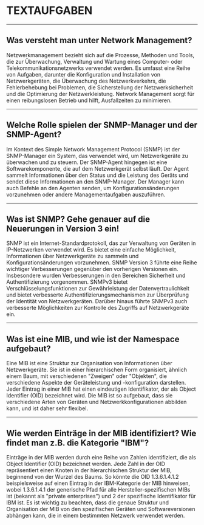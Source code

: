 # TEXTAUFGABEN

---

## Was versteht man unter Network Management?

Netzwerkmanagement bezieht sich auf die Prozesse, Methoden und Tools, die zur Überwachung, Verwaltung und Wartung eines Computer- oder Telekommunikationsnetzwerks verwendet werden. Es umfasst eine Reihe von Aufgaben, darunter die Konfiguration und Installation von Netzwerkgeräten, die Überwachung des Netzwerkverkehrs, die Fehlerbehebung bei Problemen, die Sicherstellung der Netzwerksicherheit und die Optimierung der Netzwerkleistung. Network Management sorgt für einen reibungslosen Betrieb und hilft, Ausfallzeiten zu minimieren.

---

## Welche Rolle spielen der SNMP-Manager und der SNMP-Agent?

Im Kontext des Simple Network Management Protocol (SNMP) ist der SNMP-Manager ein System, das verwendet wird, um Netzwerkgeräte zu überwachen und zu steuern. Der SNMP-Agent hingegen ist eine Softwarekomponente, die auf dem Netzwerkgerät selbst läuft. Der Agent sammelt Informationen über den Status und die Leistung des Geräts und sendet diese Informationen an den SNMP-Manager. Der Manager kann auch Befehle an den Agenten senden, um Konfigurationsänderungen vorzunehmen oder andere Managementaufgaben auszuführen.

---

## Was ist SNMP? Gehe genauer auf die Neuerungen in Version 3 ein!

SNMP ist ein Internet-Standardprotokoll, das zur Verwaltung von Geräten in IP-Netzwerken verwendet wird. Es bietet eine einfache Möglichkeit, Informationen über Netzwerkgeräte zu sammeln und Konfigurationsänderungen vorzunehmen. SNMP Version 3 führte eine Reihe wichtiger Verbesserungen gegenüber den vorherigen Versionen ein. Insbesondere wurden Verbesserungen in den Bereichen Sicherheit und Authentifizierung vorgenommen. SNMPv3 bietet Verschlüsselungsfunktionen zur Gewährleistung der Datenvertraulichkeit und bietet verbesserte Authentifizierungsmechanismen zur Überprüfung der Identität von Netzwerkgeräten. Darüber hinaus führte SNMPv3 auch verbesserte Möglichkeiten zur Kontrolle des Zugriffs auf Netzwerkgeräte ein.

---
## Was ist eine MIB, und wie ist der Namespace aufgebaut?

Eine MIB ist eine Struktur zur Organisation von Informationen über Netzwerkgeräte. Sie ist in einer hierarchischen Form organisiert, ähnlich einem Baum, mit verschiedenen "Zweigen" oder "Objekten", die verschiedene Aspekte der Geräteleistung und -konfiguration darstellen. Jeder Eintrag in einer MIB hat einen eindeutigen Identifikator, der als Object Identifier (OID) bezeichnet wird. Die MIB ist so aufgebaut, dass sie verschiedene Arten von Geräten und Netzwerkkonfigurationen abbilden kann, und ist daher sehr flexibel.

---

## Wie werden Einträge in der MIB identifiziert? Wie findet man z.B. die Kategorie "IBM"?

Einträge in der MIB werden durch eine Reihe von Zahlen identifiziert, die als Object Identifier (OID) bezeichnet werden. Jede Zahl in der OID repräsentiert einen Knoten in der hierarchischen Struktur der MIB, beginnend von der Wurzel des Baums. So könnte die OID 1.3.6.1.4.1.2 beispielsweise auf einen Eintrag in der IBM-Kategorie der MIB hinweisen, wobei 1.3.6.1.4.1 der generische Pfad für alle Hersteller-spezifischen MIBs ist (bekannt als "private enterprises") und 2 der spezifische Identifikator für IBM ist. Es ist wichtig zu beachten, dass die genaue Struktur und Organisation der MIB von den spezifischen Geräten und Softwareversionen abhängen kann, die in einem bestimmten Netzwerk verwendet werden.